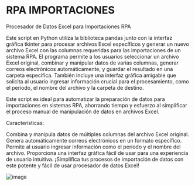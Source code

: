 # RPA IMPORTACIONES
Procesador de Datos Excel para Importaciones RPA

Este script en Python utiliza la biblioteca pandas junto con la interfaz gráfica tkinter para procesar archivos Excel específicos y generar un nuevo archivo Excel con las columnas requeridas para las importaciones de un sistema RPA. El programa permite a los usuarios seleccionar un archivo Excel original, combinar y manipular datos de varias columnas, generar correos electrónicos automáticamente, y guardar el resultado en una carpeta específica. También incluye una interfaz gráfica amigable que solicita al usuario ingresar información crucial para el procesamiento, como el período, el nombre del archivo y la carpeta de destino.

Este script es ideal para automatizar la preparación de datos para importaciones en sistemas RPA, ahorrando tiempo y esfuerzo al simplificar el proceso manual de manipulación de datos en archivos Excel.

Características:

Combina y manipula datos de múltiples columnas del archivo Excel original.
Genera automáticamente correos electrónicos en un formato específico.
Permite al usuario ingresar información como el período y el nombre del archivo.
Proporciona una interfaz gráfica fácil de usar para una experiencia de usuario intuitiva.
¡Simplifica tus procesos de importación de datos con este potente y fácil de usar procesador de datos Excel!

![image](https://github.com/Alexcapo2022/RPA_IMPORTACIONES/assets/98053517/8fed6959-b081-485c-889b-1f20d2257e14)
